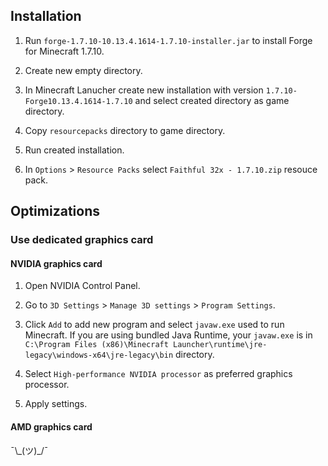 ## Installation

1. Run `forge-1.7.10-10.13.4.1614-1.7.10-installer.jar` to install Forge for Minecraft 1.7.10.

2. Create new empty directory.

3. In Minecraft Lanucher create new installation with version `1.7.10-Forge10.13.4.1614-1.7.10` and select created directory as game directory.

4. Copy `resourcepacks` directory to game directory.

5. Run created installation.

6. In `Options` > `Resource Packs` select `Faithful 32x - 1.7.10.zip` resouce pack.

## Optimizations

### Use dedicated graphics card

#### NVIDIA graphics card

1. Open NVIDIA Control Panel.

2. Go to `3D Settings` > `Manage 3D settings` > `Program Settings`.

3. Click `Add` to add new program and select `javaw.exe` used to run Minecraft.
If you are using bundled Java Runtime, your `javaw.exe` is in `C:\Program Files (x86)\Minecraft Launcher\runtime\jre-legacy\windows-x64\jre-legacy\bin` directory.

4. Select `High-performance NVIDIA processor` as preferred graphics processor.

5. Apply settings.

#### AMD graphics card

¯\\\_(ツ)_/¯